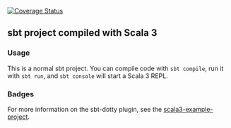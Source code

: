 [![Coverage Status](https://coveralls.io/repos/github/LeReyam/HeartsV/badge.svg)](https://coveralls.io/github/LeReyam/HeartsV)
## sbt project compiled with Scala 3

### Usage

This is a normal sbt project. You can compile code with `sbt compile`, run it with `sbt run`, and `sbt console` will start a Scala 3 REPL.

### Badges



For more information on the sbt-dotty plugin, see the
[scala3-example-project](https://github.com/scala/scala3-example-project/blob/main/README.md).
